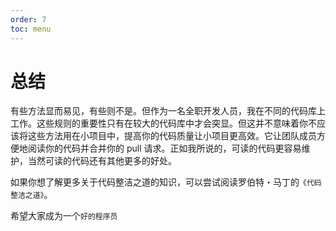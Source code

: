 ```yaml
---
order: 7
toc: menu
---
```


# 总结

有些方法显而易见，有些则不是。但作为一名全职开发人员，我在不同的代码库上工作。这些规则的重要性只有在较大的代码库中才会突显。但这并不意味着你不应该将这些方法用在小项目中，提高你的代码质量让小项目更高效。它让团队成员方便地阅读你的代码并合并你的 pull 请求。正如我所说的，可读的代码更容易维护，当然可读的代码还有其他更多的好处。

如果你想了解更多关于代码整洁之道的知识，可以尝试阅读罗伯特・马丁的`《代码整洁之道》`。

希望大家成为一个`好的程序员`
